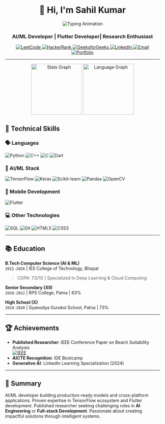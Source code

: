 <h1 align="center">👋 Hi, I'm Sahil Kumar</h1>
<p align="center">
  <img src="https://readme-typing-svg.demolab.com?font=Fira+Code&pause=1000&color=22D3EE&center=true&width=435&lines=Machine+Learning+Engineer;Flutter+Developer;IEEE+Published+Researcher;AI+Solutions+Architect" alt="Typing Animation" />
</p>
<h3 align="center">AI/ML Developer | Flutter Developer| Research Enthusiast</h3>

<p align="center">
  <a href="https://leetcode.com/yourusername/">
  <img src="https://img.shields.io/badge/LeetCode-FFA116?logo=leetcode&logoColor=black&style=for-the-badge" alt="LeetCode">
</a>
<a href="https://www.hackerrank.com/profile/yourusername">
  <img src="https://img.shields.io/badge/HackerRank-00EA64?logo=hackerrank&logoColor=black&style=for-the-badge" alt="HackerRank">
</a>
<a href="https://www.geeksforgeeks.org/user/sahilgupta969/">
  <img src="https://img.shields.io/badge/GeeksforGeeks-2F8D46?logo=geeksforgeeks&logoColor=white&style=for-the-badge" alt="GeeksforGeeks">
</a>
  <a href="https://linkedin.com/in/sahil-kumar-11731b28a">
    <img src="https://img.shields.io/badge/LinkedIn-0A66C2?logo=linkedin&logoColor=white&style=for-the-badge" alt="LinkedIn">
  </a>
  <a href="mailto:contact.sahilkumar969@gmail.com">
    <img src="https://img.shields.io/badge/Email-EA4335?logo=gmail&logoColor=white&style=for-the-badge" alt="Email">
  </a>
  <a href="https://github.com/sahilgupta969">
    <img src="https://img.shields.io/badge/Portfolio-4285F4?logo=google-chrome&logoColor=white&style=for-the-badge" alt="Portfolio">
  </a>
</p>

---
<div align="center">
  <img src="https://github-readme-stats.vercel.app/api?username=sahilgupta969&show_icons=true&theme=radical&hide_border=true&include_all_commits=true" height="165" alt="Stats Graph" />
  <img src="https://github-readme-stats.vercel.app/api/top-langs/?username=sahilgupta969&layout=compact&theme=radical&hide_border=true&langs_count=10" height="165" alt="Language Graph" />
</div>

## 🔧 Technical Skills

### 🗣️ Languages
![Python](https://img.shields.io/badge/Python-3776AB?logo=python&logoColor=white)
![C++](https://img.shields.io/badge/C++-00599C?logo=c%2B%2B&logoColor=white)
![C](https://img.shields.io/badge/C-A8B9CC?logo=c&logoColor=black)
![Dart](https://img.shields.io/badge/Dart-0175C2?logo=dart&logoColor=white)

### 🤖 AI/ML Stack
![TensorFlow](https://img.shields.io/badge/TensorFlow-FF6F00?logo=tensorflow&logoColor=white)
![Keras](https://img.shields.io/badge/Keras-D00000?logo=keras&logoColor=white)
![Scikit-learn](https://img.shields.io/badge/ScikitLearn-F7931E?logo=scikitlearn&logoColor=white)
![Pandas](https://img.shields.io/badge/Pandas-150458?logo=pandas&logoColor=white)
![OpenCV](https://img.shields.io/badge/OpenCV-5C3EE8?logo=opencv&logoColor=white)

### 📱 Mobile Development
![Flutter](https://img.shields.io/badge/Flutter-02569B?logo=flutter&logoColor=white)

### 💻 Other Technologies
![SQL](https://img.shields.io/badge/SQL-4479A1?logo=postgresql&logoColor=white)
![Git](https://img.shields.io/badge/Git-F05032?logo=git&logoColor=white)
![HTML5](https://img.shields.io/badge/HTML5-E34F26?logo=html5&logoColor=white)
![CSS3](https://img.shields.io/badge/CSS3-1572B6?logo=css3&logoColor=white)

---


## 📚 Education

**B.Tech Computer Science (AI & ML)**  
`2022-2026` | IES College of Technology, Bhopal  
> CGPA: 7.5/10 | Specialized in Deep Learning & Cloud Computing  

**Senior Secondary (XII)**  
`2020-2022` | RPS College, Patna | 63%  

**High School (X)**  
`2019-2020` | Gyanodya Gurukul School, Patna | 73%  

---

## 🏆 Achievements
- **Published Researcher**: IEEE Conference Paper on Beach Suitability Analysis  
  [![IEEE](https://img.shields.io/badge/IEEE-00629B?logo=ieee&logoColor=white)](https://ieeexplore.ieee.org/document/XXXXXXX)  
- **AICTE Recognition**: IDE Bootcamp 
- **Generative AI**: LinkedIn Learning Specialization (2024)

---

## 📌 Summary  
AI/ML developer building production-ready models and cross-platform applications. Proven expertise in TensorFlow ecosystem and Flutter development. Published researcher seeking challenging roles in **AI Engineering** or **Full-stack Development**. Passionate about creating impactful solutions through intelligent systems.


